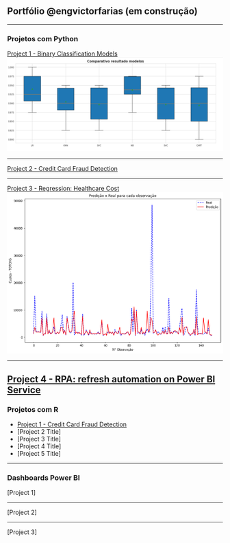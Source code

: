 ## Portfólio @engvictorfarias (em construção)

---

### Projetos com Python 

[Project 1 - Binary Classification Models](https://github.com/engvictorfarias/engvictorfarias/blob/main/classifica-o-breast-cancer-winsconsin-python-ml.ipynb)
<img src="images/comparativo-modelos-classificacao-cancer-wisconsin.png?raw=true"/>

---
[Project 2 - Credit Card Fraud Detection](https://www.kaggle.com/code/engvictorfarias/credit-card-fraud-detection-python)

---
[Project 3 - Regression: Healthcare Cost](https://www.kaggle.com/code/engvictorfarias/regress-o-custos-planos-de-sa-de-c-python)
<img src="images/modelo-regressao-healthcare.png?raw=true"/>

---
[Project 4 - RPA: refresh automation on Power BI Service]()
---

### Projetos com R

- [Project 1 - Credit Card Fraud Detection](https://www.kaggle.com/code/engvictorfarias/an-lise-de-fraude-em-c-de-cr-dito-linguagem-r)
- [Project 2 Title]
- [Project 3 Title]
- [Project 4 Title]
- [Project 5 Title]

---

### Dashboards Power BI 

[Project 1]

---
[Project 2]

---
[Project 3]
